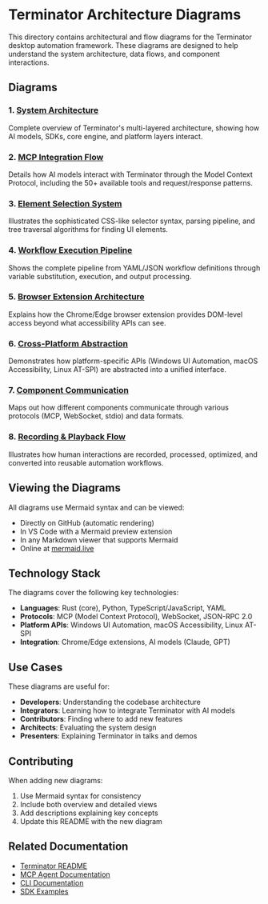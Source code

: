 # Terminator Architecture Diagrams

This directory contains architectural and flow diagrams for the Terminator desktop automation framework. These diagrams are designed to help understand the system architecture, data flows, and component interactions.

## Diagrams

### 1. [System Architecture](01-system-architecture.md)
Complete overview of Terminator's multi-layered architecture, showing how AI models, SDKs, core engine, and platform layers interact.

### 2. [MCP Integration Flow](02-mcp-integration-flow.md)
Details how AI models interact with Terminator through the Model Context Protocol, including the 50+ available tools and request/response patterns.

### 3. [Element Selection System](03-element-selection-system.md)
Illustrates the sophisticated CSS-like selector syntax, parsing pipeline, and tree traversal algorithms for finding UI elements.

### 4. [Workflow Execution Pipeline](04-workflow-execution-pipeline.md)
Shows the complete pipeline from YAML/JSON workflow definitions through variable substitution, execution, and output processing.

### 5. [Browser Extension Architecture](05-browser-extension-architecture.md)
Explains how the Chrome/Edge browser extension provides DOM-level access beyond what accessibility APIs can see.

### 6. [Cross-Platform Abstraction](06-cross-platform-abstraction.md)
Demonstrates how platform-specific APIs (Windows UI Automation, macOS Accessibility, Linux AT-SPI) are abstracted into a unified interface.

### 7. [Component Communication](07-component-communication.md)
Maps out how different components communicate through various protocols (MCP, WebSocket, stdio) and data formats.

### 8. [Recording & Playback Flow](08-recording-playback-flow.md)
Illustrates how human interactions are recorded, processed, optimized, and converted into reusable automation workflows.

## Viewing the Diagrams

All diagrams use Mermaid syntax and can be viewed:
- Directly on GitHub (automatic rendering)
- In VS Code with a Mermaid preview extension
- In any Markdown viewer that supports Mermaid
- Online at [mermaid.live](https://mermaid.live/)

## Technology Stack

The diagrams cover the following key technologies:
- **Languages**: Rust (core), Python, TypeScript/JavaScript, YAML
- **Protocols**: MCP (Model Context Protocol), WebSocket, JSON-RPC 2.0
- **Platform APIs**: Windows UI Automation, macOS Accessibility, Linux AT-SPI
- **Integration**: Chrome/Edge extensions, AI models (Claude, GPT)

## Use Cases

These diagrams are useful for:
- **Developers**: Understanding the codebase architecture
- **Integrators**: Learning how to integrate Terminator with AI models
- **Contributors**: Finding where to add new features
- **Architects**: Evaluating the system design
- **Presenters**: Explaining Terminator in talks and demos

## Contributing

When adding new diagrams:
1. Use Mermaid syntax for consistency
2. Include both overview and detailed views
3. Add descriptions explaining key concepts
4. Update this README with the new diagram

## Related Documentation

- [Terminator README](../../README.md)
- [MCP Agent Documentation](../../terminator-mcp-agent/README.md)
- [CLI Documentation](../../terminator-cli/README.md)
- [SDK Examples](../../bindings/)